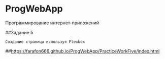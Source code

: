 # ProgWebApp
Программирование интернет-приложений

##Задание 5
```
Создание страницы используя Flexbox
```
##https://farafon666.github.io/ProgWebApp/PracticeWorkFive/index.html
